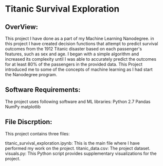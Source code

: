 # Titanic Survival Exploration

## OverView:
This project I have done as a part of my Machine Learning Nanodegree. in this project I have created decision functions that attempt to predict survival outcomes from the 1912 Titanic disaster based on each passenger's features, such as sex and age. I began with a simple algorithm and increased its complexity until I was able to accurately predict the outcomes for at least 80% of the passengers in the provided data. This Project introduced me to some of the concepts of machine learning as I had start the Nanodegree program.

## Software Requirements:
The project uses following software and ML libraries:
    Python 2.7
    Pandas
    NumPy
    matplotlib

## File Discrption:

This project contains three files:

titanic_survival_exploration.ipynb: This is the main file where I have performed my work on the project.
titanic_data.csv: The project dataset.
visuals.py: This Python script provides supplementary visualizations for the project.
